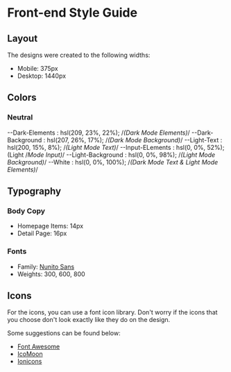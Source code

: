 # Front-end Style Guide

## Layout

The designs were created to the following widths:

- Mobile: 375px
- Desktop: 1440px

## Colors

### Neutral

--Dark-Elements : hsl(209, 23%, 22%); /*(Dark Mode Elements)*/
--Dark-Background : hsl(207, 26%, 17%); /*(Dark Mode Background)*/
--Light-Text : hsl(200, 15%, 8%); /*(Light Mode Text)*/
--Input-ELements : hsl(0, 0%, 52%); (Light /*Mode Input)*/
--Light-Background : hsl(0, 0%, 98%); /*(Light Mode Background)*/
--White : hsl(0, 0%, 100%); /*(Dark Mode Text & Light Mode Elements)*/

## Typography

### Body Copy

- Homepage Items: 14px
- Detail Page: 16px 

### Fonts

- Family: [Nunito Sans](https://fonts.google.com/specimen/Nunito+Sans)
- Weights: 300, 600, 800

## Icons

For the icons, you can use a font icon library. Don't worry if the icons that you choose don't look exactly like they do on the design.

Some suggestions can be found below:

- [Font Awesome](https://fontawesome.com)
- [IcoMoon](https://icomoon.io)
- [Ionicons](https://ionicons.com)